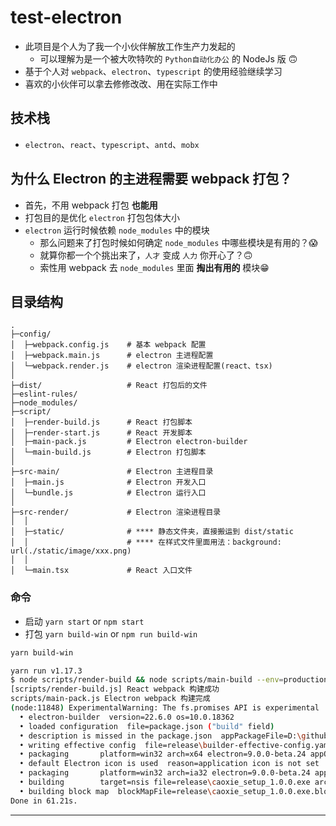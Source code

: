 # test-electron

- 此项目是个人为了我一个小伙伴解放工作生产力发起的
  * 可以理解为是一个被大吹特吹的 `Python自动化办公` 的 NodeJs 版 🙃
- 基于个人对 `webpack`、`electron`、`typescript` 的使用经验继续学习
- 喜欢的小伙伴可以拿去修修改改、用在实际工作中

## 技术栈
- `electron`、`react`、`typescript`、`antd`、`mobx`

## 为什么 Electron 的主进程需要 webpack 打包？
- 首先，不用 webpack 打包 **也能用**
- 打包目的是优化 `electron` 打包包体大小
- `electron` 运行时候依赖 `node_modules` 中的模块
  * 那么问题来了打包时候如何确定 `node_modules` 中哪些模块是有用的？😱
  * 就算你都一个个挑出来了，`人才` 变成 `人力` 你开心了？🙃
  * 索性用 webpack 去 `node_modules` 里面 **掏出有用的** 模块😁

## 目录结构
```tree
.
├─config/
│  ├─webpack.config.js    # 基本 webpack 配置
│  ├─webpack.main.js      # electron 主进程配置
│  └─webpack.render.js    # electron 渲染进程配置(react、tsx)
│
├─dist/                   # React 打包后的文件
├─eslint-rules/
├─node_modules/
├─script/
│  ├─render-build.js      # React 打包脚本
│  ├─render-start.js      # React 开发脚本
│  ├─main-pack.js         # Electron electron-builder
│  └─main-build.js        # Electron 打包脚本
│
├─src-main/               # Electron 主进程目录
│  ├─main.js              # Electron 开发入口
│  └─bundle.js            # Electron 运行入口
│
├─src-render/             # Electron 渲染进程目录
│  │
│  ├─static/              # **** 静态文件夹，直接搬运到 dist/static
│  │                      # **** 在样式文件里面用法：background: url(./static/image/xxx.png)
│  │
│  └─main.tsx             # React 入口文件
```

### 命令
- 启动 `yarn start` or `npm start`
- 打包 `yarn build-win` or `npm run build-win`

```bash
yarn build-win

yarn run v1.17.3
$ node scripts/render-build && node scripts/main-build --env=production && electron-builder -w
[scripts/render-build.js] React webpack 构建成功
scripts/main-pack.js Electron webpack 构建完成
(node:11848) ExperimentalWarning: The fs.promises API is experimental
  • electron-builder  version=22.6.0 os=10.0.18362
  • loaded configuration  file=package.json ("build" field)
  • description is missed in the package.json  appPackageFile=D:\github\test-electron\package.json
  • writing effective config  file=release\builder-effective-config.yaml
  • packaging       platform=win32 arch=x64 electron=9.0.0-beta.24 appOutDir=release\win-unpacked
  • default Electron icon is used  reason=application icon is not set
  • packaging       platform=win32 arch=ia32 electron=9.0.0-beta.24 appOutDir=release\win-ia32-unpacked
  • building        target=nsis file=release\caoxie_setup_1.0.0.exe archs=x64, ia32 oneClick=false perMachine=false
  • building block map  blockMapFile=release\caoxie_setup_1.0.0.exe.blockmap
Done in 61.21s.
```

---

![]()
